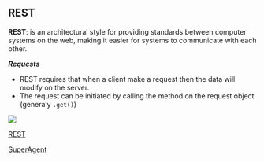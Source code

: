 ## REST

**REST**: is an architectural style for providing standards between computer systems on the web, making it easier for systems to communicate with each other. 


***Requests***

- REST requires that when a client make a request then the data will modify on the server. 
- The request can be initiated by calling the method on the request object (generaly `.get()`)

![](https://static.packt-cdn.com/products/9781789139433/graphics/3af82a56-a31d-4d63-a7fc-40992a5e0ef3.png)



[REST](https://gist.github.com/brookr/5977550)

[SuperAgent](https://visionmedia.github.io/superagent/)
